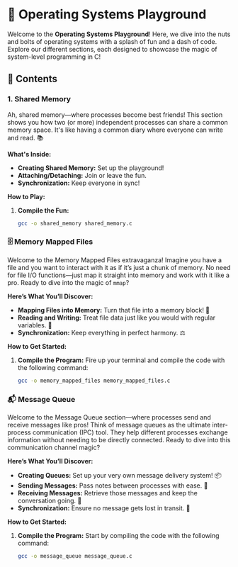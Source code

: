 # 🚀 Operating Systems Playground

Welcome to the **Operating Systems Playground**! Here, we dive into the nuts and bolts of operating systems with a splash of fun and a dash of code. Explore our different sections, each designed to showcase the magic of system-level programming in C!

## 🌟 Contents

### 1. **Shared Memory**

Ah, shared memory—where processes become best friends! This section shows you how two (or more) independent processes can share a common memory space. It's like having a common diary where everyone can write and read. 📚

**What's Inside:**
- **Creating Shared Memory:** Set up the playground!
- **Attaching/Detaching:** Join or leave the fun.
- **Synchronization:** Keep everyone in sync!

**How to Play:**
1. **Compile the Fun:**
   ```bash
   gcc -o shared_memory shared_memory.c
### 🗄️ Memory Mapped Files

Welcome to the Memory Mapped Files extravaganza! Imagine you have a file and you want to interact with it as if it’s just a chunk of memory. No need for file I/O functions—just map it straight into memory and work with it like a pro. Ready to dive into the magic of `mmap`?

**Here’s What You’ll Discover:**

- **Mapping Files into Memory:** Turn that file into a memory block! 🧩
- **Reading and Writing:** Treat file data just like you would with regular variables. 📝
- **Synchronization:** Keep everything in perfect harmony. ⚖️

**How to Get Started:**

1. **Compile the Program:**
   Fire up your terminal and compile the code with the following command:
   ```bash
   gcc -o memory_mapped_files memory_mapped_files.c
### 📬 Message Queue

Welcome to the Message Queue section—where processes send and receive messages like pros! Think of message queues as the ultimate inter-process communication (IPC) tool. They help different processes exchange information without needing to be directly connected. Ready to dive into this communication channel magic?

**Here’s What You’ll Discover:**

- **Creating Queues:** Set up your very own message delivery system! 📦
- **Sending Messages:** Pass notes between processes with ease. 📨
- **Receiving Messages:** Retrieve those messages and keep the conversation going. 📩
- **Synchronization:** Ensure no message gets lost in transit. 🔄

**How to Get Started:**

1. **Compile the Program:**
   Start by compiling the code with the following command:
   ```bash
   gcc -o message_queue message_queue.c
